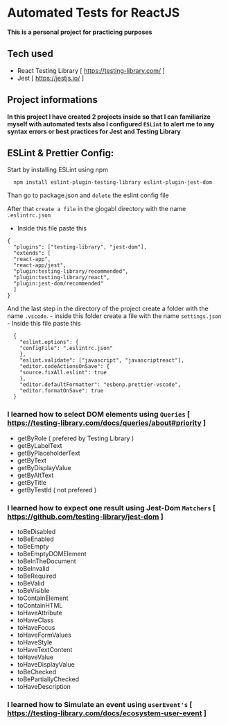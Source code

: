 # Automated Tests for ReactJS

__This is a personal project for practicing purposes__

## Tech used

* React Testing Library [ https://testing-library.com/ ]
* Jest [ https://jestjs.io/ ]                 

## Project informations

__In this project I have created 2 projects inside so that I can familiarize myself with automated tests also I configured `ESLint`  to alert me to any syntax errors or best practices for Jest and Testing Library__

## ESLint & Prettier Config:

Start by installing ESLint using npm

```
  npm install eslint-plugin-testing-library eslint-plugin-jest-dom
```

Than go to package.json and `delete` the eslint config file

After that `create a file` in the glogabl directory with the name `.eslintrc.json`
  - Inside this file paste this 
  
``` 
{
  "plugins": ["testing-library", "jest-dom"],
  "extends": [
  "react-app",
  "react-app/jest",
  "plugin:testing-library/recommended",
  "plugin:testing-library/react",
  "plugin:jest-dom/recommended"
  ]
}
```
  
  And the last step in the directory of the project create a folder with the name `.vscode`.
    - inside this folder create a file with the name `settings.json`
      - Inside this file paste this
      
```
  {
    "eslint.options": {
    "configFile": ".eslintrc.json"
    },
    "eslint.validate": ["javascript", "javascriptreact"],
    "editor.codeActionsOnSave": {
    "source.fixAll.eslint": true 
    },
    "editor.defaultFormatter": "esbenp.prettier-vscode",
    "editor.formatOnSave": true
  }
```

### I learned how to select DOM elements using `Queries` [ https://testing-library.com/docs/queries/about#priority ]   
 
* getByRole ( prefered by Testing Library )
* getByLabelText
* getByPlaceholderText
* getByText
* getByDisplayValue
* getByAltText
* getByTitle
* getByTestId ( not prefered )

### I learned  how to expect one result using Jest-Dom `Matchers` [ https://github.com/testing-library/jest-dom ]

* toBeDisabled
* toBeEnabled
* toBeEmpty
* toBeEmptyDOMElement
* toBeInTheDocument
* toBeInvalid
* toBeRequired
* toBeValid
* toBeVisible
* toContainElement
* toContainHTML
* toHaveAttribute
* toHaveClass
* toHaveFocus
* toHaveFormValues
* toHaveStyle
* toHaveTextContent
* toHaveValue
* toHaveDisplayValue
* toBeChecked
* toBePartiallyChecked
* toHaveDescription

### I learned how to Simulate an event using `userEvent's` [ https://testing-library.com/docs/ecosystem-user-event ]


